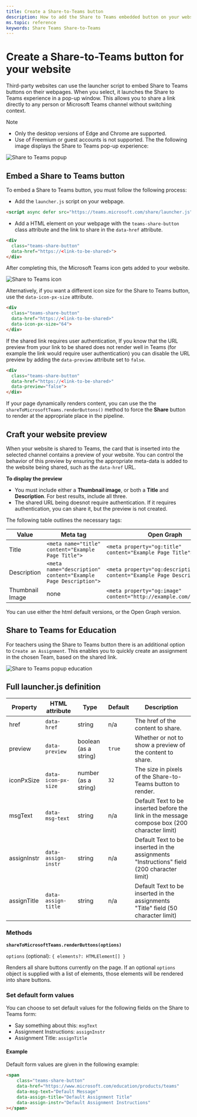 ```yaml
---
title: Create a Share-to-Teams button
description: How to add the Share to Teams embedded button on your website
ms.topic: reference
keywords: Share Teams Share-to-Teams
---
```

# Create a Share-to-Teams button for your website

Third-party websites can use the launcher script to embed Share to Teams buttons on their webpages. When you select, it launches the Share to Teams experience in a pop-up window. This allows you to share a link directly to any person or Microsoft Teams channel without switching context.

> [!NOTE]
> * Only the desktop versions of Edge and Chrome are supported.
> * Use of Freemium or guest accounts is not supported.
The the following image displays the Share to Teams pop-up experience:

![Share to Teams popup](~/assets/images/share-to-teams-popup.png)

## Embed a Share to Teams button

To embed a Share to Teams button, you must follow the following process:

* Add the `launcher.js` script on your webpage.

```html
<script async defer src="https://teams.microsoft.com/share/launcher.js"></script>
```

* Add a HTML element on your webpage with the `teams-share-button` class attribute and the link to share in the `data-href` attribute.

```html
<div
  class="teams-share-button"
  data-href="https://<link-to-be-shared>">
</div>
```

After completing this, the Microsoft Teams icon gets added to your website.

![Share to Teams icon](~/assets/icons/share-to-teams-icon.png)

Alternatively, if you want a different icon size for the Share to Teams button, use the `data-icon-px-size` attribute.

```html
<div
  class="teams-share-button"
  data-href="https://<link-to-be-shared>"
  data-icon-px-size="64">
</div>
```
If the shared link requires user authentication, 
If you know that the URL preview from your link to be shared does not render well in Teams (for example the link would require user authentication) you can disable the URL preview by adding the `data-preview` attribute set to `false`.

```html
<div
  class="teams-share-button"
  data-href="https://<link-to-be-shared>"
  data-preview="false">
</div>
```

If your page dynamically renders content, you can use the the `shareToMicrosoftTeams.renderButtons()` method to force the **Share** button to render at the appropriate place in the pipeline.

## Craft your website preview

When your website is shared to Teams, the card that is inserted into the selected channel contains a preview of your website. You can control the behavior of this preview by ensuring the appropriate meta-data is added to the website being shared, such as the `data-href` URL.  

**To display the preview**

* You must include either a **Thumbnail image**, or both a **Title** and **Description**. For best results, include all three.
* The shared URL being doesnot require authentication. If it requires authentication, you can share it, but the preview is not created.

The following table outlines the necessary tags:

|Value|Meta tag| Open Graph|
|----|----|----|
|Title|`<meta name="title" content="Example Page Title">`|`<meta property="og:title" content="Example Page Title">`|
|Description|`<meta name="description" content="Example Page Description">`|`<meta property="og:description" content="Example Page Description">`|
|Thumbnail Image| none |`<meta property="og:image" content="http://example.com/image.jpg">`|

You can use either the html default versions, or the Open Graph version.

## Share to Teams for Education

For teachers using the Share to Teams button there is an additional option to `Create an Assignment`. This enables you to quickly create an assignment in the chosen Team, based on the shared link.

![Share to Teams popup education](~/assets/images/share-to-teams-popup-edu.png)

## Full launcher.js definition

| Property | HTML attribute | Type | Default | Description |
| -------------- | ---------------------- | --------------------- | ------- | ---------------------------------------------------------------------- |
| href | `data-href` | string | n/a | The href of the content to share. |
| preview | `data-preview` | boolean (as a string) | `true` | Whether or not to show a preview of the content to share. |
| iconPxSize | `data-icon-px-size` | number (as a string) | `32` | The size in pixels of the Share-to-Teams button to render. |
| msgText | `data-msg-text` | string | n/a | Default Text to be inserted before the link in the message compose box (200 character limit) |
| assignInstr | `data-assign-instr` | string | n/a | Default Text to be inserted in the assignments "Instructions" field (200 character limit) |
| assignTitle | `data-assign-title` | string | n/a | Default Text to be inserted in the assignments "Title" field (50 character limit) |

### Methods

**`shareToMicrosoftTeams.renderButtons(options)`**

`options` (optional): `{ elements?: HTMLElement[] }`

Renders all share buttons currently on the page. If an optional `options` object is supplied with a list of elements, those elements will be rendered into share buttons.

### Set default form values

You can choose to set default values for the following fields on the Share to Teams form:

* Say something about this: `msgText`
* Assignment Instructions: `assignInstr`
* Assignment Title: `assignTitle`

#### Example

 Default form values are given in the following example:

```html
<span
    class="teams-share-button"
    data-href="https://www.microsoft.com/education/products/teams"
    data-msg-text="Default Message"
    data-assign-title="Default Assignment Title"
    data-assign-instr="Default Assignment Instructions"
></span>
```
